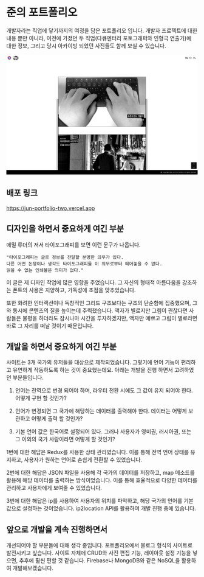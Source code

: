 
# 준의 포트폴리오

개발자라는 직업에 닿기까지의 여정을 담은 포트폴리오 입니다. 개발자 프로젝트에 대한 내용 뿐만 아니라, 이전에 가졌던 두 직업(다큐멘터리 포토그래퍼와 인형극 연출가)에 대한 정보, 그리고 당시 아카이빙 되었던 사진들도 함께 보실 수 있습니다. 

<img src="./public/images/portfolio_screen.png" />

## 배포 링크 

https://jun-portfolio-two.vercel.app

## 디자인을 하면서 중요하게 여긴 부분

에밀 루더의 저서 타이포그래피를 보면 이런 문구가 나옵니다.

```
"타이포그래피는 글로 정보를 전달할 분명한 의무가 있다.
다른 어떤 논쟁이나 생각도 타이포그래피를 이 의무로부터 떼어놓을 수 없다.
읽을 수 없는 인쇄물은 의미가 없다." 
```

이 글은 제 디자인 작업에 많은 영향을 주었습니다. 그 자신의 형태적 아름다움을 강조하는 폰트의 사용은 지양하고, 가독성에 초점을 맞추었습니다. 

또한 화려한 인터랙션이나 독창적인 그리드 구조보다는 구조의 단순함에 집중했으며, 그와 동시에 콘텐츠의 질을 높이는데 주력했습니다. 액자가 별로지만 그림이 괜찮다면 사람들은 불평을 하더라도 잠시나마 시간을 투자하겠지만, 액자만 예쁘고 그림이 별로라면 바로 그 자리를 떠날 것이기 때문입니다. 

## 개발을 하면서 중요하게 여긴 부분

사이트는 3개 국가의 유저들을 대상으로 제작되었습니다. 그렇기에 언어 기능이 편리하고 유연하게 작동하도록 하는 것이 중요했는데요. 아래는 개발을 진행 하면서 고려하였던 부분들입니다. 

1. 언어는 전역으로 변경 되어야 하며, 라우터 전환 시에도 그 값이 유지 되어야 한다. 어떻게 구현 할 것인가?

2. 언어가 변경되면 그 국가에 해당하는 데이터를 출력해야 한다. 데이터는 어떻게 보관하고 어떻게 출력 할 것인가?

3. 기본 언어 값은 한국어로 설정되어 있다. 그러나 사용자가 영미권, 러시아권, 또는 그 이외의 국가 사람이라면 어떻게 할 것인가?


1번에 대한 해답은 Redux를 사용한 상태 관리였습니다. 이를 통해 전역 언어 상태를 유지하고, 사용자가 원하는 언어로 손쉽게 전환할 수 있었습니다.

2번에 대한 해답은 JSON 파일을 사용해 각 국가의 데이터를 저장하고, map 메소드를 활용해 해당 데이터를 출력하는 방식이었습니다. 이를 통해 효율적으로 다양한 데이터를 관리하고 사용자에게 보여줄 수 있었습니다.

3번에 대한 해답은 ip를 사용하여 사용자의 위치를 파악하고, 해당 국가의 언어를 기본값으로 설정하는 것이었습니다. ip2location API를 활용하여 개발 진행 중에 있습니다.

## 앞으로 개발을 계속 진행하면서

개선되어야 할 부분들에 대해 생각 중입니다. 포트폴리오에서 블로그 형식의 사이트로 발전시키고 싶습니다. 사이트 자체에 CRUD와 사진 편집 기능, 레이아웃 설정 기능을 넣으면, 추후에 훨씬 편할 것 같습니다. Firebase나 MongoDB와 같은 NoSQL을 활용하여 개발해보겠습니다.

